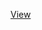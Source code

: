 [View](https://michaeldorman.github.io/Spatio-temporal-R-BGU-group-meeting-Sep-2018/trajectories_ggplot2_v01.html)
